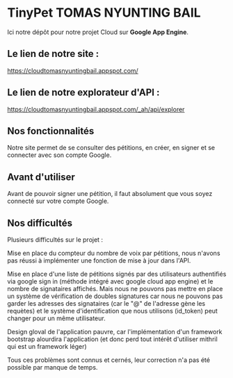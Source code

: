 # TinyPet TOMAS NYUNTING BAIL

Ici notre dépôt pour notre projet Cloud sur **Google App Engine**.

## Le lien de notre site : 
https://cloudtomasnyuntingbail.appspot.com/

## Le lien de notre explorateur d'API : 
https://cloudtomasnyuntingbail.appspot.com/_ah/api/explorer

## Nos fonctionnalités
Notre site permet de se consulter des pétitions, en créer, en signer et se connecter avec son compte Google.

## Avant d'utiliser
Avant de pouvoir signer une pétition, il faut absolument que vous soyez connecté sur votre compte Google.

## Nos difficultés
Plusieurs difficultés sur le projet : 

Mise en place du compteur du nombre de voix par pétitions, nous n'avons pas réussi à implémenter une fonction de mise à jour dans l'API.

Mise en place d'une liste de pétitions signés par des utilisateurs authentifiés via google sign in (méthode intégré avec google cloud app engine) et le nombre de signataires affichés. Mais nous ne pouvons pas mettre en place un système de vérification de doubles signatures car nous ne pouvons pas garder les adresses des signataires (car le "@" de l'adresse gène les requètes) et le système d'identification que nous utilisons (id_token) peut changer pour un même utilisateur.

Design gloval de l'application pauvre, car l'implémentation d'un framework bootstrap alourdira l'application (et donc perd tout intérêt d'utiliser mithril qui est un framework léger)

Tous ces problèmes sont connus et cernés, leur correction n'a pas été possible par manque de temps.

